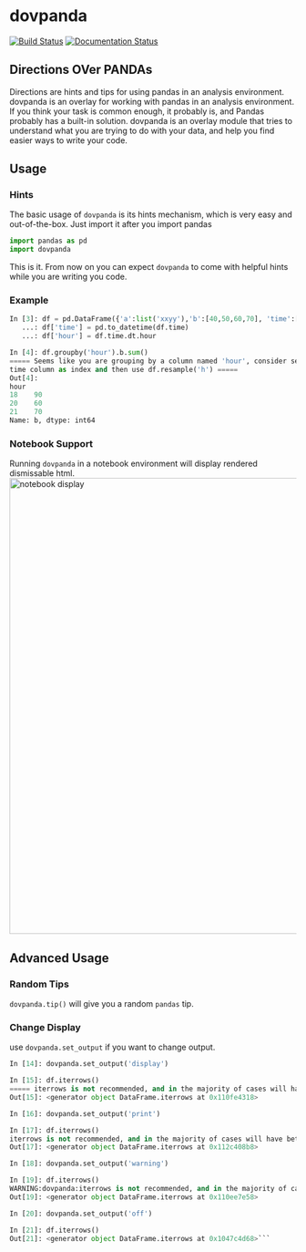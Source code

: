 # dovpanda
[![Build Status](https://travis-ci.org/guysmoilov/dovpanda.svg?branch=master)](https://travis-ci.org/guysmoilov/dovpanda)
[![Documentation Status](https://readthedocs.org/projects/dovpanda/badge/?version=latest)](https://dovpanda.readthedocs.io/en/latest/?badge=latest)

## Directions OVer PANDAs

Directions are hints and tips for using pandas in an analysis environment.
dovpanda is an overlay for working with pandas in an analysis environment.    
If you think your task is common enough, it probably is, and Pandas probably has a built-in solution.
dovpanda is an overlay module that tries to understand what you are trying to do with your data, and help you
find easier ways to write your code.

## Usage
### Hints
The basic usage of `dovpanda` is its hints mechanism, which is very easy and out-of-the-box. Just import it after you import pandas
```python
import pandas as pd
import dovpanda
```     
This is it. From now on you can expect `dovpanda` to come with helpful hints while you are writing you code.

### Example
```python
In [3]: df = pd.DataFrame({'a':list('xxyy'),'b':[40,50,60,70], 'time':['18:02','18:45','20:12','21:50']})
   ...: df['time'] = pd.to_datetime(df.time)
   ...: df['hour'] = df.time.dt.hour

In [4]: df.groupby('hour').b.sum()
===== Seems like you are grouping by a column named 'hour', consider setting the your
time column as index and then use df.resample('h') =====
Out[4]:
hour
18    90
20    60
21    70
Name: b, dtype: int64
```

### Notebook Support
Running `dovpanda` in a notebook environment will display rendered dismissable html.
<img width="800" alt="notebook display" src="https://user-images.githubusercontent.com/7852981/67240707-aee52e80-f45a-11e9-9f6b-8dca0b9af3d5.png">

## Advanced Usage
### Random Tips
`dovpanda.tip()` will give you a random `pandas` tip.

### Change Display
use `dovpanda.set_output` if you want to change output.

```python
In [14]: dovpanda.set_output('display')

In [15]: df.iterrows()
===== iterrows is not recommended, and in the majority of cases will have better alternatives =====
Out[15]: <generator object DataFrame.iterrows at 0x110fe4318>

In [16]: dovpanda.set_output('print')

In [17]: df.iterrows()
iterrows is not recommended, and in the majority of cases will have better alternatives
Out[17]: <generator object DataFrame.iterrows at 0x112c408b8>

In [18]: dovpanda.set_output('warning')

In [19]: df.iterrows()
WARNING:dovpanda:iterrows is not recommended, and in the majority of cases will have better alternatives
Out[19]: <generator object DataFrame.iterrows at 0x110ee7e58>

In [20]: dovpanda.set_output('off')

In [21]: df.iterrows()
Out[21]: <generator object DataFrame.iterrows at 0x1047c4d68>```
 
